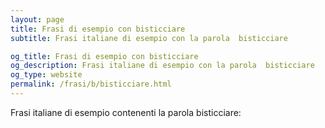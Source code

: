 ```yaml
---
layout: page
title: Frasi di esempio con bisticciare 
subtitle: Frasi italiane di esempio con la parola  bisticciare

og_title: Frasi di esempio con bisticciare 
og_description: Frasi italiane di esempio con la parola  bisticciare
og_type: website
permalink: /frasi/b/bisticciare.html
---
```


Frasi italiane di esempio contenenti la parola bisticciare:


